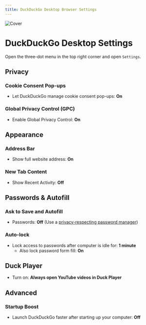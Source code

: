 ```yaml
---
title: DuckDuckGo Desktop Browser Settings
---
```


![Cover](/assets/covers/duckduckgo.png)

# DuckDuckGo Desktop Settings

Open the three-dot menu in the top right corner and open `Settings`.

## Privacy

### Cookie Consent Pop-ups

* Let DuckDuckGo manage cookie consent pop-ups: **On**

### Global Privacy Control (GPC)

* Enable Global Privacy Control: **On**

## Appearance

### Address Bar

* Show full website address: **On**

### New Tab Content

* Show Recent Activity: **Off**

## Passwords & Autofill

### Ask to Save and Autofill

* Passwords: **Off** (Use a [privacy-respecting password manager](/recommendations/software/password-managers))

### Auto-lock

* Lock access to passwords after computer is idle for: **1 minute**
  * Also lock password form fill: **On**

## Duck Player

* Turn on: **Always open YouTube videos in Duck Player**

## Advanced

### Startup Boost

* Launch DuckDuckGo faster after starting up your computer: **Off**
